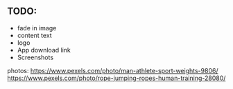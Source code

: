 ## TODO:
* fade in image
* content text
* logo
* App download link
* Screenshots


photos:
https://www.pexels.com/photo/man-athlete-sport-weights-9806/
https://www.pexels.com/photo/rope-jumping-ropes-human-training-28080/
